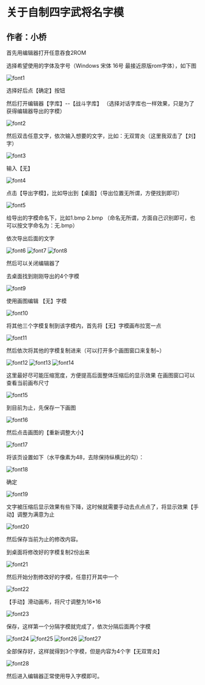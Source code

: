 # 关于自制四字武将名字模

## 作者：小桥
首先用编辑器打开任意吞食2ROM

选择希望使用的字体及字号（Windows 宋体 16号  最接近原版rom字体），如下图

![font1](../image/XiaoQiaoFont/font1.png "font1")

选择好后点【确定】按钮

然后打开编辑器【字库】--【战斗字库】   （选择对话字库也一样效果，只是为了获得编辑器导出的字模）

![font2](../image/XiaoQiaoFont/font2.png "font2")
 
然后双击任意文字，依次输入想要的文字，比如：无双胃炎（这里我双击了【刘】字）

![font3](../image/XiaoQiaoFont/font3.png "font3")

输入【无】

![font4](../image/XiaoQiaoFont/font4.png "font4")

点击【导出字模】，比如导出到【桌面】（导出位置无所谓，方便找到即可）

![font5](../image/XiaoQiaoFont/font5.png "font5")

给导出的字模命名下，比如1.bmp    2.bmp    （命名无所谓，方面自己识别即可，也可以按文字命名为：无.bmp）

依次导出后面的文字

![font6](../image/XiaoQiaoFont/font6.png "font6") ![font7](../image/XiaoQiaoFont/font7.png "font7") ![font8](../image/XiaoQiaoFont/font8.png "font8")

然后可以关闭编辑器了

去桌面找到刚刚导出的4个字模

![font9](../image/XiaoQiaoFont/font9.png "font9")

使用画图编辑 【无】字模
 
![font10](../image/XiaoQiaoFont/font10.png "font10")

将其他三个字模复制到该字模内，首先将【无】字模画布拉宽一点
 
![font11](../image/XiaoQiaoFont/font11.png "font11")

然后依次将其他的字模复制进来（可以打开多个画图窗口来复制~）
 
![font12](../image/XiaoQiaoFont/font12.png "font12")
![font13](../image/XiaoQiaoFont/font13.png "font13")
![font14](../image/XiaoQiaoFont/font14.png "font14")

这里最好尽可能压缩宽度，方便提高后面整体压缩后的显示效果
在画图窗口可以查看当前画布尺寸

![font15](../image/XiaoQiaoFont/font15.png "font15")

到目前为止，先保存一下画图

![font16](../image/XiaoQiaoFont/font16.png "font16")

然后点击画图的【重新调整大小】

![font17](../image/XiaoQiaoFont/font17.png "font17")

将该页设置如下（水平像素为48，去除保持纵横比的勾）：

![font18](../image/XiaoQiaoFont/font18.png "font18")

确定

![font19](../image/XiaoQiaoFont/font19.png "font19")

文字被压缩后显示效果有些下降，这时候就需要手动去点点点了，将显示效果【手动】调整为满意为止

![font20](../image/XiaoQiaoFont/font20.png "font20")

然后保存当前为止的修改内容。

到桌面将修改好的字模复制2份出来
 
![font21](../image/XiaoQiaoFont/font21.png "font21")

然后开始分割修改好的字模，任意打开其中一个

![font22](../image/XiaoQiaoFont/font22.png "font22")

【手动】滑动画布，将尺寸调整为16*16

![font23](../image/XiaoQiaoFont/font23.png "font23")

保存，这样第一个分隔字模就完成了，依次分隔后面两个字模

![font24](../image/XiaoQiaoFont/font24.png "font24")
![font25](../image/XiaoQiaoFont/font25.png "font25")
![font26](../image/XiaoQiaoFont/font26.png "font26")
![font27](../image/XiaoQiaoFont/font27.png "font27")
 
全部保存好，这样就得到3个字模，但是内容为4个字【无双胃炎】

![font28](../image/XiaoQiaoFont/font28.png "font28")

然后进入编辑器正常使用导入字模即可。
